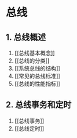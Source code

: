 # 总线

## 1. 总线概述

1. [[总线基本概念]]
2. [[总线的分类]]
3. [[系统总线的结构]]
4. [[常见的总线标准]]
5. [[总线的性能指标]]

## 2. 总线事务和定时

1. [[总线事务]]
2. [[总线定时]]
